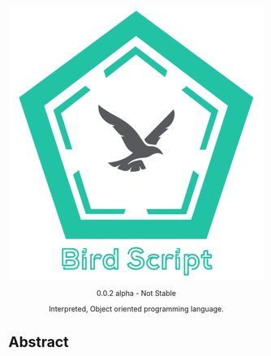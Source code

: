 ![logo](20210424_093302.png)
<div align="center">
0.0.2 alpha - Not Stable


Interpreted, Object oriented programming language.</div>

# Abstract


